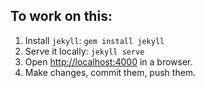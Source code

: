 ## To work on this:

1. Install `jekyll`: `gem install jekyll`
2. Serve it locally: `jekyll serve`
3. Open [http://localhost:4000](http://localhost:4000) in a browser.
4. Make changes, commit them, push them.
